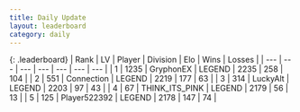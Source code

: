 ```yaml
---
title: Daily Update
layout: leaderboard
category: daily
---
```


{: .leaderboard}
| Rank | LV | Player | Division | Elo | Wins | Losses |
| --- | --- | --- | --- | --- | --- | --- |
| <span data-change="0">1</span> | 1235 | <span title="ID: 315148">GryphonEX</span> | LEGEND | <span data-change="-5">2235</span> | <span data-change="8">258</span> | <span data-change="5">104</span> |
| <span data-change="0">2</span> | 551 | <span title="ID: 539711">Connection</span> | LEGEND | <span data-change="5">2219</span> | <span data-change="7">177</span> | <span data-change="3">63</span> |
| <span data-change="7">3</span> | 314 | <span title="ID: 512212">LuckyAlt</span> | LEGEND | <span data-change="63">2203</span> | <span data-change="13">97</span> | <span data-change="3">43</span> |
| <span data-change="0">4</span> | 67 | <span title="ID: 528133">THINK_ITS_PINK</span> | LEGEND | <span data-change="0">2179</span> | <span data-change="0">56</span> | <span data-change="0">13</span> |
| <span data-change="6">5</span> | 125 | <span title="ID: 522392">Player522392</span> | LEGEND | <span data-change="53">2178</span> | <span data-change="14">147</span> | <span data-change="3">74</span> |